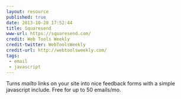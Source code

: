 ```yaml
---
layout: resource
published: true
date: 2013-10-28 17:52:44
title: Squaresend
www-url: https://squaresend.com/
credit: Web Tools Weekly
credit-twitter: WebToolsWeekly
credit-url: http://webtoolsweekly.com/
tags: 
 - email
 - javascript
---
```


Turns _mailto_ links on your site into nice feedback forms with a simple javascript include. Free for up to 50 emails/mo.
